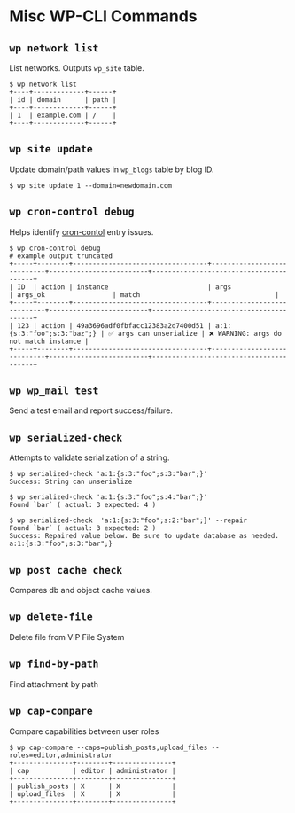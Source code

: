 # Misc WP-CLI Commands

## `wp network list`

List networks. Outputs `wp_site` table.

```
$ wp network list
+----+-------------+------+
| id | domain      | path |
+----+-------------+------+
| 1  | example.com | /    |
+----+-------------+------+
```

## `wp site update`

Update domain/path values in `wp_blogs` table by blog ID.

```
$ wp site update 1 --domain=newdomain.com
```

## `wp cron-control debug`

Helps identify [cron-contol](https://github.com/Automattic/Cron-Control) entry issues.

```
$ wp cron-control debug
# example output truncated
+-----+--------+----------------------------------+----------------------------+-------------------------+----------------------------------------+
| ID  | action | instance                         | args                       | args_ok                 | match                                  |
+-----+--------+----------------------------------+----------------------------+-------------------------+----------------------------------------+
| 123 | action | 49a3696adf0fbfacc12383a2d7400d51 | a:1:{s:3:"foo";s:3:"baz";} | ✅ args can unserialize | ❌ WARNING: args do not match instance |
+-----+--------+----------------------------------+----------------------------+-------------------------+----------------------------------------+
```

## `wp wp_mail test`

Send a test email and report success/failure.

## `wp serialized-check`

Attempts to validate serialization of a string.

```
$ wp serialized-check 'a:1:{s:3:"foo";s:3:"bar";}'
Success: String can unserialize

$ wp serialized-check 'a:1:{s:3:"foo";s:4:"bar";}'
Found `bar` ( actual: 3 expected: 4 )

$ wp serialized-check  'a:1:{s:3:"foo";s:2:"bar";}' --repair
Found `bar` ( actual: 3 expected: 2 )
Success: Repaired value below. Be sure to update database as needed.
a:1:{s:3:"foo";s:3:"bar";}
```

## `wp post cache check`

Compares db and object cache values.

## `wp delete-file`

Delete file from VIP File System

## `wp find-by-path`

Find attachment by path

## `wp cap-compare`

Compare capabilities between user roles

```
$ wp cap-compare --caps=publish_posts,upload_files --roles=editor,administrator
+---------------+--------+---------------+
| cap           | editor | administrator |
+---------------+--------+---------------+
| publish_posts | X      | X             |
| upload_files  | X      | X             |
+---------------+--------+---------------+
```
